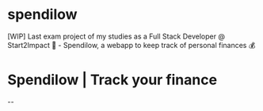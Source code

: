 # spendilow

[WIP] Last exam project of my studies as a Full Stack Developer @ Start2Impact 🚀 - Spendilow, a webapp to keep track of personal finances 💰

# Spendilow | Track your finance
--
